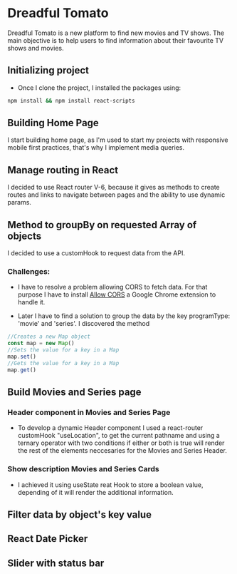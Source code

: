 # Dreadful Tomato

Dreadful Tomato is a new platform to find new movies and TV shows. The main objective is to
help users to find information about their favourite TV shows and movies.

## Initializing project

- Once I clone the project, I installed the packages using:

```sh
npm install && npm install react-scripts
```

## Building Home Page

I start building home page, as I'm used to start my projects with responsive mobile first practices, that's why I implement media queries.

## Manage routing in React

I decided to use React router V-6, because it gives as methods to create routes and links to navigate between pages and the ability to use dynamic params.

## Method to groupBy on requested Array of objects

I decided to use a customHook to request data from the API.

### Challenges:

- I have to resolve a problem allowing CORS to fetch data. For that purpose I have to install [Allow CORS](https://chrome.google.com/webstore/detail/allow-cors-access-control/lhobafahddgcelffkeicbaginigeejlf?hl=en) a Google Chrome extension to handle it.

- Later I have to find a solution to group the data by the key programType: 'movie' and 'series'. I discovered the method

```js
//Creates a new Map object
const map = new Map()
//Sets the value for a key in a Map
map.set()
//Gets the value for a key in a Map
map.get()
```

## Build Movies and Series page

### Header component in Movies and Series Page

- To develop a dynamic Header component I used a react-router customHook "useLocation", to get the current pathname and using a ternary operator with two conditions if either or both is true will render the rest of the elements neccesaries for the Movies and Series Header.

### Show description Movies and Series Cards

- I achieved it using useState reat Hook to store a boolean value, depending of it will render the additional information.

## Filter data by object's key value

## React Date Picker

## Slider with status bar
